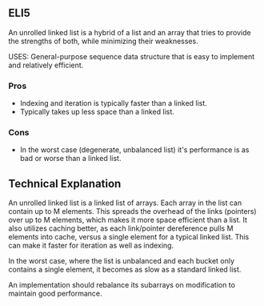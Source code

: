 ## ELI5
An unrolled linked list is a hybrid of a list and an array that tries to provide the strengths of both, while minimizing their weaknesses.

USES: General-purpose sequence data structure that is easy to implement and relatively efficient.
### Pros
* Indexing and iteration is typically faster than a linked list.
* Typically takes up less space than a linked list.


### Cons 
* In the worst case (degenerate, unbalanced list) it's performance is as bad or worse than a linked list.


## Technical Explanation

An unrolled linked list is a linked list of arrays.  Each array in the list can contain up to M elements.  This spreads the overhead of the links (pointers) over up to M elements, which makes it more space efficient than a list.
It also utilizes caching better, as each link/pointer dereference pulls M elements into cache, versus a single element for a typical linked list.
This can make it faster for iteration as well as indexing.

In the worst case, where the list is unbalanced and each bucket only contains a single element, it becomes as slow as a standard linked list.

An implementation should rebalance its subarrays on modification to maintain good performance.
